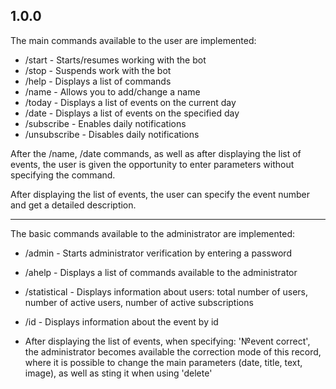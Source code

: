 ## 1.0.0

The main commands available to the user are implemented:
* /start - Starts/resumes working with the bot
* /stop - Suspends work with the bot
* /help - Displays a list of commands
* /name - Allows you to add/change a name
* /today - Displays a list of events on the current day
* /date - Displays a list of events on the specified day
* /subscribe - Enables daily notifications
* /unsubscribe - Disables daily notifications

After the /name, /date commands, as well as after displaying the list of events, the user is given the opportunity to enter parameters without specifying the command. 

After displaying the list of events, the user can specify the event number and get a detailed description.
***
The basic commands available to the administrator are implemented:
* /admin - Starts administrator verification by entering a password
* /ahelp - Displays a list of commands available to the administrator
* /statistical - Displays information about users: total number of users, number of active users, number of active subscriptions
* /id - Displays information about the event by id

* After displaying the list of events, when specifying: '№event correct', the administrator becomes available the correction mode of this record, where it is possible to change the main parameters (date, title, text, image), as well as sting it when using 'delete'